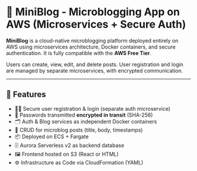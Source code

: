 # 📝 MiniBlog - Microblogging App on AWS (Microservices + Secure Auth)

**MiniBlog** is a cloud-native microblogging platform deployed entirely on AWS using microservices architecture, Docker containers, and secure authentication. It is fully compatible with the **AWS Free Tier**.

Users can create, view, edit, and delete posts. User registration and login are managed by separate microservices, with encrypted communication.

---

## 🎯 Features

- 🧑‍💻 Secure user registration & login (separate auth microservice)
- 🔐 Passwords transmitted **encrypted in transit** (SHA-256)
- 🗂️ Auth & Blog services as independent Docker containers
- 📝 CRUD for microblog posts (title, body, timestamps)
- 📦 Deployed on ECS + Fargate
- 🗄️ Aurora Serverless v2 as backend database
- 🖼️ Frontend hosted on S3 (React or HTML)
- ⚙️ Infrastructure as Code via CloudFormation (YAML)

